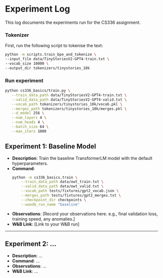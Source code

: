 # Experiment Log

This log documents the experiments run for the CS336 assignment.

### Tokenizer

First, run the following script to tokenise the text:

```bash
python -m scripts.train_bpe_and_tokenize \
--input_file data/TinyStoriesV2-GPT4-train.txt \
--vocab_size 10000 \
--output_dir tokenizers/tinystories_10k
```

### Run experiment

```bash
python cs336_basics/train.py \
   --train_data_path data/TinyStoriesV2-GPT4-train.txt \
   --valid_data_path data/TinyStoriesV2-GPT4-valid.txt \
   --vocab_path tokenizers/tinystories_10k/vocab.pkl \
   --merges_path tokenizers/tinystories_10k/merges.pkl \
   --d_model 256 \
   --num_layers 4 \
   --num_heads 4 \
   --batch_size 64 \
   --max_iters 1000
```

## Experiment 1: Baseline Model

*   **Description**: Train the baseline TransformerLM model with the default hyperparameters.
*   **Command**:
    ```bash
    python -m cs336_basics.train \
        --train_data_path data/owt_train.txt \
        --valid_data_path data/owt_valid.txt \
        --vocab_path tests/fixtures/gpt2_vocab.json \
        --merges_path tests/fixtures/gpt2_merges.txt \
        --checkpoint_dir checkpoints \
        --wandb_run_name "baseline"
    ```
*   **Observations**: [Record your observations here. e.g., final validation loss, training speed, any anomalies.]
*   **W&B Link**: [Link to your W&B run]

---

## Experiment 2: ...

*   **Description**: ...
*   **Command**: ...
*   **Observations**: ...
*   **W&B Link**: ...


